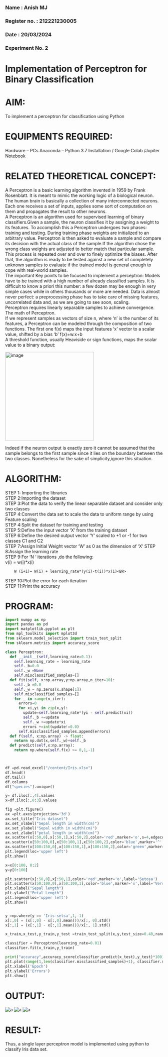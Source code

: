 <H3>Name : Anish MJ</H3>
<H3>Register no. : 212221230005</H3>
<H3>Date : 20/03/2024</H3>
<H3>Experiment No. 2 </H3>

# Implementation of Perceptron for Binary Classification
# AIM:
To implement a perceptron for classification using Python<BR>

# EQUIPMENTS REQUIRED:
Hardware – PCs
Anaconda – Python 3.7 Installation / Google Colab /Jupiter Notebook

# RELATED THEORETICAL CONCEPT:
A Perceptron is a basic learning algorithm invented in 1959 by Frank Rosenblatt. It is meant to mimic the working logic of a biological neuron. The human brain is basically a collection of many interconnected neurons. Each one receives a set of inputs, applies some sort of computation on them and propagates the result to other neurons.<BR>
A Perceptron is an algorithm used for supervised learning of binary classifiers.Given a sample, the neuron classifies it by assigning a weight to its features. To accomplish this a Perceptron undergoes two phases: training and testing. During training phase weights are initialized to an arbitrary value. Perceptron is then asked to evaluate a sample and compare its decision with the actual class of the sample.If the algorithm chose the wrong class weights are adjusted to better match that particular sample. This process is repeated over and over to finely optimize the biases. After that, the algorithm is ready to be tested against a new set of completely unknown samples to evaluate if the trained model is general enough to cope with real-world samples.<BR>
The important Key points to be focused to implement a perceptron:
Models have to be trained with a high number of already classified samples. It is difficult to know a priori this number: a few dozen may be enough in very simple cases while in others thousands or more are needed.
Data is almost never perfect: a preprocessing phase has to take care of missing features, uncorrelated data and, as we are going to see soon, scaling.<BR>
Perceptron requires linearly separable samples to achieve convergence.
The math of Perceptron. <BR>
If we represent samples as vectors of size n, where ‘n’ is the number of its features, a Perceptron can be modeled through the composition of two functions. The first one f(x) maps the input features  ‘x’  vector to a scalar value, shifted by a bias ‘b’
f(x)=w.x+b
 <BR>
A threshold function, usually Heaviside or sign functions, maps the scalar value to a binary output:

 


<img width="283" alt="image" src="https://github.com/Lavanyajoyce/Ex-2--NN/assets/112920679/c6d2bd42-3ec1-42c1-8662-899fa450f483">


Indeed if the neuron output is exactly zero it cannot be assumed that the sample belongs to the first sample since it lies on the boundary between the two classes. Nonetheless for the sake of simplicity,ignore this situation.<BR>


# ALGORITHM:
STEP 1: Importing the libraries<BR>
STEP 2:Importing the dataset<BR>
STEP 3:Plot the data to verify the linear separable dataset and consider only two classes<BR>
STEP 4:Convert the data set to scale the data to uniform range by using Feature scaling<BR>
STEP 4:Split the dataset for training and testing<BR>
STEP 5:Define the input vector ‘X’ from the training dataset<BR>
STEP 6:Define the desired output vector ‘Y’ scaled to +1 or -1 for two classes C1 and C2<BR>
STEP 7:Assign Initial Weight vector ‘W’ as 0 as the dimension of ‘X’
STEP 8:Assign the learning rate<BR>
STEP 9:For ‘N ‘ iterations ,do the following:<BR>
        v(i) = w(i)*x(i)<BR>
         
        W (i+i)= W(i) + learning_rate*(y(i)-t(i))*x(i)<BR>
STEP 10:Plot the error for each iteration <BR>
STEP 11:Print the accuracy<BR>
# PROGRAM:
```python
import numpy as np
import pandas as pd
import matplotlib.pyplot as plt
from mpl_toolkits import mplot3d
from sklearn.model_selection import train_test_split
from sklearn.metrics import accuracy_score

class Perceptron:
  def __init__(self,learning_rate=0.1):
    self.learning_rate = learning_rate
    self._b=0.0
    self._w =None
    self.misclassified_samples=[]
  def fit(self, x:np.array,y:np.array,n_iter=10):
    self._b =0.0
    self._w = np.zeros(x.shape[1])
    self.misclassified_samples=[]
    for _ in range(n_iter):
      errors=0
      for xi,yi in zip(x,y):
        update=self.learning_rate*(yi - self.predict(xi))
        self._b +=update
        self._w +=update*xi
        errors +=int(update!=0.0)
      self.misclassified_samples.append(errors)
  def f(self, x:np.array) -> float:
    return np.dot(x,self._w)+self._b
  def predict(self,x:np.array):
    return np.where(self.f(x) >= 0,1,-1)



df =pd.read_excel("/content/Iris.xlsx")
df.head()
df.tail()
df.columns
df["species"].unique()

y= df.iloc[:,4].values
x=df.iloc[:,0:3].values

fig =plt.figure()
ax =plt.axes(projection='3d')
ax.set_title("Iris dataset")
ax.set_xlabel("Sepal length in width(cm)")
ax.set_ylabel("Sepal width in width(cm)")
ax.set_zlabel("petal length in width(cm)")
ax.scatter(x[:50,0],x[:50,1],x[:50,2],color='red',marker='o',s=4,edgecolor='red',label="Iris-setosa")
ax.scatter(x[50:100,0],x[50:100,1],x[50:100,2],color='blue',marker='^',s=4,edgecolor='blue',label="Iris-versiColour")
ax.scatter(x[100:150,0],x[100:150,1],x[100:150,2],color='green',marker='x',s=4,edgecolor='green',label="Iris-virginica")
plt.legend(loc='upper left')
plt.show()

x=x[0:100, 0:2]
y=y[0:100]

plt.scatter(x[:50,0],x[:50,1],color='red',marker='o',label='Setosa')
plt.scatter(x[50:100,0],x[50:100,1],color='blue',marker='x',label='Versicolour')
plt.xlabel("Sepal length")
plt.ylabel("Petal Length")
plt.legend(loc='upper left')
plt.show()


y =np.where(y == 'Iris-setsa',1,-1)
x[:,0] = (x[:,0] - x[:,0].mean())/x[:, 0].std()
x[:,1] = (x[:,1] - x[:,1].mean())/x[:, 1].std()

x_train,x_test,y_train,y_test =train_test_split(x,y,test_size=0.40,random_state=0)

classifier = Perceptron(learning_rate=0.01)
classifier.fit(x_train,y_train)

print("accuracy",accuracy_score(classifier.predict(x_test),y_test)*100)
plt.plot(range(1,len(classifier.misclassified_samples)+1), classifier.misclassified_samples, marker='o')
plt.xlabel('Epoch')
plt.ylabel('Errors')
plt.show()
```
# OUTPUT:
![a](1.png)
![a](2.png)
![a](3.png)

# RESULT:
 Thus, a single layer perceptron model is implemented using python to classify Iris data set.

 
